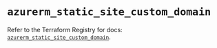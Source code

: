 # `azurerm_static_site_custom_domain`

Refer to the Terraform Registry for docs: [`azurerm_static_site_custom_domain`](https://registry.terraform.io/providers/hashicorp/azurerm/3.107.0/docs/resources/static_site_custom_domain).
